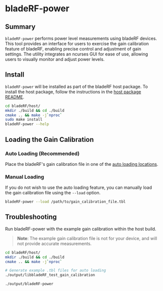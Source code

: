 # bladeRF-power

## Summary

`bladeRF-power` performs power level measurements using bladeRF devices. This tool provides an interface for users to exercise the gain calibration feature of bladeRF, enabling precise control and adjustment of gain settings. The utility integrates an ncurses GUI for ease of use, allowing users to visually monitor and adjust power levels.

## Install

`bladeRF-power` will be installed as part of the bladeRF host package. To install the host package, follow the instructions in the [host package README](../../../host/README.md).

```bash
cd bladeRF/host/
mkdir ./build && cd ./build
cmake .. && make -j`nproc`
sudo make install
bladeRF-power --help
```

## Loading the Gain Calibration

### Auto Loading (Recommended)

Place the bladeRF's gain calibration file in one of the [auto loading locations](https://github.com/Nuand/bladeRF/wiki/FPGA-Autoloading).

### Manual Loading

If you do not wish to use the auto loading feature, you can manually load the gain calibration file using the `--load` option.

```bash
bladeRF-power --load /path/to/gain_calibration_file.tbl
```

## Troubleshooting

Run bladeRF-power with the example gain calibration within the host build.

> **Note**: The example gain calibration file is not for your device, and will not provide accurate measurements.

```bash
cd bladeRF/host/
mkdir ./build && cd ./build
cmake .. && make -j`nproc`

# Generate example .tbl files for auto loading
./output/libbladeRF_test_gain_calibration

./output/bladeRF-power
```
